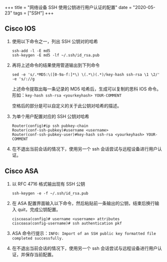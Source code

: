 +++
title = "网络设备 SSH 使用公钥进行用户认证的配置"
date = "2020-05-23"
tags = ["SSH"]
+++

## Cisco IOS

1. 使用以下命令之一，列出 SSH 公钥对的哈希
    ```
    ssh-add -l -E md5
    ssh-keygen -E md5 -lf ~/.ssh/id_rsa.pub
    ```

2. 再将上述命令的结果使用管道输出到下列命令
    ```
    sed -e 's/.*MD5:\([0-9a-f:]*\) \(.*\)(.*)/key-hash ssh-rsa \1 \2/' -e 's/://g
    ```
    上述命令提取出每一条记录的 MD5 哈希后，生成可以复制的思科 IOS 命令。形如：`key-hash ssh-rsa <yourkeyhash> YOUR-COMMENT`
    
    空格后的部分是可以自定义的关于此公钥对哈希的描述。

3. 为单个用户配置对应的 SSH 公钥对哈希
    ```
    Router(config)#ip ssh pubkey-chain
    Router(conf-ssh-pubkey)#username <username>
    Router(conf-ssh-pubkey-user)#key-hash ssh-rsa <yourkeyhash> YOUR-COMMENT
    ```

4. 在不退出当前会话的情况下，使用另一个 ssh 会话尝试与远程设备进行用户认证。

## Cisco ASA
1. 以 RFC 4716 格式输出现有 SSH 公钥
    ```
    ssh-keygen -e -f ~/.ssh/id_rsa.pub
    ```

2. 在 ASA 配置界面输入以下命令，然后粘贴前一条输出的公钥，结束后换行输入 quit，完成公钥配置。
    ```
    ciscoasa(config)# username <username> attributes
    ciscoasa(config-username)# ssh authentication pkf
    ```

3. ASA 命令行提示：`INFO: Import of an SSH public key formatted file completed successfully.`

4. 在不退出当前会话的情况下，使用另一个 ssh 会话尝试与远程设备进行用户认证，并保存当前配置。
